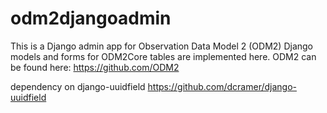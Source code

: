 # odm2djangoadmin
This is a Django admin app for Observation Data Model 2 (ODM2)
Django models and forms for ODM2Core tables are implemented here. 
ODM2 can be found here: https://github.com/ODM2

dependency on django-uuidfield https://github.com/dcramer/django-uuidfield